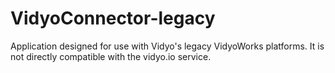 # VidyoConnector-legacy
Application designed for use with Vidyo's legacy VidyoWorks platforms. It is not directly compatible with the vidyo.io service.
